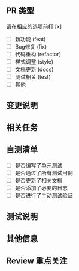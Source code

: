 ## PR 类型
请在相应的选项前打 [x]

- [ ] 新功能 (feat)
- [ ] Bug修复 (fix)
- [ ] 代码重构 (refactor)
- [ ] 样式调整 (style)
- [ ] 文档更新 (docs)
- [ ] 测试相关 (test)
- [ ] 其他

## 变更说明
<!-- 请详细描述此次变更的内容、原因和影响 -->


## 相关任务
<!-- 关联的 Issue 或任务号，如：#123 -->


## 自测清单
- [ ] 是否编写了单元测试
- [ ] 是否通过了所有测试用例
- [ ] 是否更新了相关文档
- [ ] 是否添加了必要的日志
- [ ] 是否进行了手动测试验证

## 测试说明
<!-- 描述如何测试你的代码，包括测试步骤和预期结果 -->


## 其他信息
<!-- 
其他需要补充的信息，例如：
1. 截图
2. 性能测试数据
3. 依赖更新说明
4. 配置变更说明
5. 向后兼容性说明
-->


## Review 重点关注
<!-- 请 Reviewer 重点关注的内容 -->